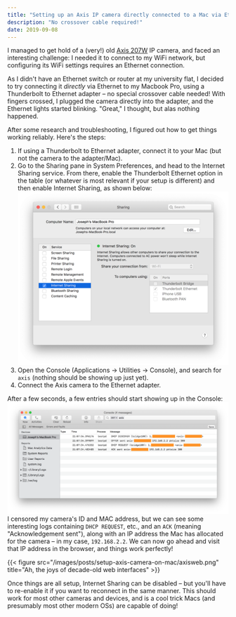 ```yaml
---
title: "Setting up an Axis IP camera directly connected to a Mac via Ethernet"
description: "No crossover cable required!"
date: 2019-09-08
---
```


I managed to get hold of a (very!) old [Axis 207W](https://www.axis.com/products/axis-207w) IP camera, and faced an interesting challenge:
I needed it to connect to my WiFi network, but configuring its WiFi settings requires an Ethernet connection.

As I didn't have an Ethernet switch or router at my university flat, I decided to try connecting it _directly_ via Ethernet to my Macbook Pro, using a Thunderbolt to Ethernet adapter – no special crossover cable needed!
With fingers crossed, I plugged the camera directly into the adapter, and the Ethernet lights started blinking. "Great," I thought, but alas nothing happened.

After some research and troubleshooting, I figured out how to get things working reliably. Here's the steps:

1. If using a Thunderbolt to Ethernet adapter, connect it to your Mac (but not the camera to the adapter/Mac).
2. Go to the Sharing pane in System Preferences, and head to the Internet Sharing service. From there, enable the Thunderbolt Ethernet option in the table (or whatever is most relevant if your setup is different) and then enable Internet Sharing, as shown below:
![Sharing](/images/posts/setup-axis-camera-on-mac/sharing.png "Sharing")
3. Open the Console (Applications &rightarrow; Utilities &rightarrow; Console), and search for `axis` (nothing should be showing up just yet).
4. Connect the Axis camera to the Ethernet adapter.

After a few seconds, a few entries should start showing up in the Console:
![Console](/images/posts/setup-axis-camera-on-mac/console.png "Console")
I censored my camera's ID and MAC address, but we can see some interesting logs containing `DHCP REQUEST`, etc., and an `ACK` (meaning "Acknowledgement sent"), along with an IP address the Mac has allocated for the camera – in my case,  `192.168.2.2`. We can now go ahead and visit that IP address in the browser, and things work perfectly!

{{< figure src="/images/posts/setup-axis-camera-on-mac/axisweb.png" title="Ah, the joys of decade-old web interfaces" >}}

Once things are all setup, Internet Sharing can be disabled – but you'll have to re-enable it if you want to reconnect in the same manner. This should work for most other cameras and devices, and is a cool trick Macs (and presumably most other modern OSs) are capable of doing!
